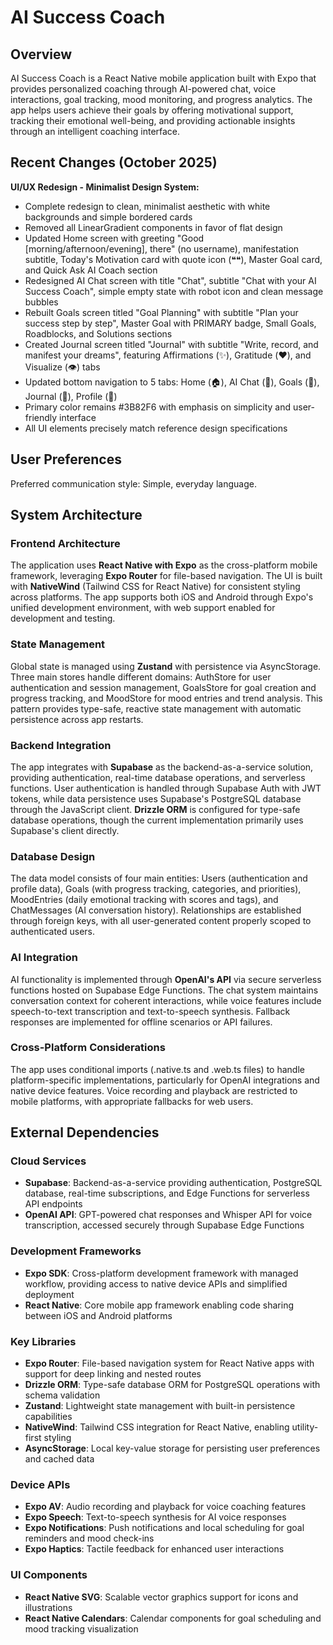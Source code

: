 # AI Success Coach

## Overview

AI Success Coach is a React Native mobile application built with Expo that provides personalized coaching through AI-powered chat, voice interactions, goal tracking, mood monitoring, and progress analytics. The app helps users achieve their goals by offering motivational support, tracking their emotional well-being, and providing actionable insights through an intelligent coaching interface.

## Recent Changes (October 2025)

**UI/UX Redesign - Minimalist Design System:**
- Complete redesign to clean, minimalist aesthetic with white backgrounds and simple bordered cards
- Removed all LinearGradient components in favor of flat design
- Updated Home screen with greeting "Good [morning/afternoon/evening], there" (no username), manifestation subtitle, Today's Motivation card with quote icon (❝❝), Master Goal card, and Quick Ask AI Coach section
- Redesigned AI Chat screen with title "Chat", subtitle "Chat with your AI Success Coach", simple empty state with robot icon and clean message bubbles
- Rebuilt Goals screen titled "Goal Planning" with subtitle "Plan your success step by step", Master Goal with PRIMARY badge, Small Goals, Roadblocks, and Solutions sections
- Created Journal screen titled "Journal" with subtitle "Write, record, and manifest your dreams", featuring Affirmations (✨), Gratitude (❤️), and Visualize (👁️) tabs
- Updated bottom navigation to 5 tabs: Home (🏠), AI Chat (💬), Goals (🎯), Journal (📔), Profile (👤)
- Primary color remains #3B82F6 with emphasis on simplicity and user-friendly interface
- All UI elements precisely match reference design specifications

## User Preferences

Preferred communication style: Simple, everyday language.

## System Architecture

### Frontend Architecture
The application uses **React Native with Expo** as the cross-platform mobile framework, leveraging **Expo Router** for file-based navigation. The UI is built with **NativeWind** (Tailwind CSS for React Native) for consistent styling across platforms. The app supports both iOS and Android through Expo's unified development environment, with web support enabled for development and testing.

### State Management
Global state is managed using **Zustand** with persistence via AsyncStorage. Three main stores handle different domains: AuthStore for user authentication and session management, GoalsStore for goal creation and progress tracking, and MoodStore for mood entries and trend analysis. This pattern provides type-safe, reactive state management with automatic persistence across app restarts.

### Backend Integration
The app integrates with **Supabase** as the backend-as-a-service solution, providing authentication, real-time database operations, and serverless functions. User authentication is handled through Supabase Auth with JWT tokens, while data persistence uses Supabase's PostgreSQL database through the JavaScript client. **Drizzle ORM** is configured for type-safe database operations, though the current implementation primarily uses Supabase's client directly.

### Database Design
The data model consists of four main entities: Users (authentication and profile data), Goals (with progress tracking, categories, and priorities), MoodEntries (daily emotional tracking with scores and tags), and ChatMessages (AI conversation history). Relationships are established through foreign keys, with all user-generated content properly scoped to authenticated users.

### AI Integration
AI functionality is implemented through **OpenAI's API** via secure serverless functions hosted on Supabase Edge Functions. The chat system maintains conversation context for coherent interactions, while voice features include speech-to-text transcription and text-to-speech synthesis. Fallback responses are implemented for offline scenarios or API failures.

### Cross-Platform Considerations
The app uses conditional imports (.native.ts and .web.ts files) to handle platform-specific implementations, particularly for OpenAI integrations and native device features. Voice recording and playback are restricted to mobile platforms, with appropriate fallbacks for web users.

## External Dependencies

### Cloud Services
- **Supabase**: Backend-as-a-service providing authentication, PostgreSQL database, real-time subscriptions, and Edge Functions for serverless API endpoints
- **OpenAI API**: GPT-powered chat responses and Whisper API for voice transcription, accessed securely through Supabase Edge Functions

### Development Frameworks
- **Expo SDK**: Cross-platform development framework with managed workflow, providing access to native device APIs and simplified deployment
- **React Native**: Core mobile app framework enabling code sharing between iOS and Android platforms

### Key Libraries
- **Expo Router**: File-based navigation system for React Native apps with support for deep linking and nested routes
- **Drizzle ORM**: Type-safe database ORM for PostgreSQL operations with schema validation
- **Zustand**: Lightweight state management with built-in persistence capabilities
- **NativeWind**: Tailwind CSS integration for React Native, enabling utility-first styling
- **AsyncStorage**: Local key-value storage for persisting user preferences and cached data

### Device APIs
- **Expo AV**: Audio recording and playback for voice coaching features
- **Expo Speech**: Text-to-speech synthesis for AI voice responses
- **Expo Notifications**: Push notifications and local scheduling for goal reminders and mood check-ins
- **Expo Haptics**: Tactile feedback for enhanced user interactions

### UI Components
- **React Native SVG**: Scalable vector graphics support for icons and illustrations
- **React Native Calendars**: Calendar components for goal scheduling and mood tracking visualization